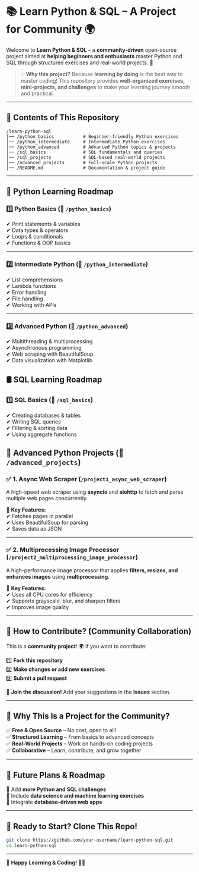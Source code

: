 
# **📚 Learn Python & SQL – A Project for Community 🌍**  

Welcome to **Learn Python & SQL** – a **community-driven** open-source project aimed at **helping beginners and enthusiasts** master Python and SQL through structured exercises and real-world projects. 🚀  

> 💡 **Why this project?** Because **learning by doing** is the best way to master coding! This repository provides **well-organized exercises, mini-projects, and challenges** to make your learning journey smooth and practical.  

---

## **📖 Contents of This Repository**  

```
/learn-python-sql
│── /python_basics           # Beginner-friendly Python exercises
│── /python_intermediate     # Intermediate Python exercises
│── /python_advanced         # Advanced Python topics & projects
│── /sql_basics              # SQL fundamentals and queries
│── /sql_projects            # SQL-based real-world projects
│── /advanced_projects       # Full-scale Python projects
│── /README.md               # Documentation & project guide
```

---

## **🐍 Python Learning Roadmap**  

### **1️⃣ Python Basics (📂 `/python_basics`)**  
✔ Print statements & variables  
✔ Data types & operators  
✔ Loops & conditionals  
✔ Functions & OOP basics  



---

### **2️⃣ Intermediate Python (📂 `/python_intermediate`)**  
✔ List comprehensions  
✔ Lambda functions  
✔ Error handling  
✔ File handling  
✔ Working with APIs  


---

### **3️⃣ Advanced Python (📂 `/python_advanced`)**  
✔ Multithreading & multiprocessing  
✔ Asynchronous programming  
✔ Web scraping with BeautifulSoup  
✔ Data visualization with Matplotlib  



## **🛢️ SQL Learning Roadmap**  

### **1️⃣ SQL Basics (📂 `/sql_basics`)**  
✔ Creating databases & tables  
✔ Writing SQL queries  
✔ Filtering & sorting data  
✔ Using aggregate functions  



## **🚀 Advanced Python Projects (📂 `/advanced_projects`)**  

### ✅ **1. Async Web Scraper (`/project1_async_web_scraper`)**  
A high-speed web scraper using **asyncio** and **aiohttp** to fetch and parse multiple web pages concurrently.  

📝 **Key Features:**  
✔ Fetches pages in parallel  
✔ Uses BeautifulSoup for parsing  
✔ Saves data as JSON  

---

### ✅ **2. Multiprocessing Image Processor (`/project2_multiprocessing_image_processor`)**  
A high-performance image processor that applies **filters, resizes, and enhances images** using **multiprocessing**.  

📝 **Key Features:**  
✔ Uses all CPU cores for efficiency  
✔ Supports grayscale, blur, and sharpen filters  
✔ Improves image quality  

---

## **🤝 How to Contribute? (Community Collaboration)**  

This is a **community project**! 🌍 If you want to contribute:  

1️⃣ **Fork this repository**  
2️⃣ **Make changes or add new exercises**  
3️⃣ **Submit a pull request**  

🔗 **Join the discussion!** Add your suggestions in the **Issues** section.  

---

## **📌 Why This Is a Project for the Community?**  

✅ **Free & Open Source** – No cost, open to all!  
✅ **Structured Learning** – From basics to advanced concepts  
✅ **Real-World Projects** – Work on hands-on coding projects  
✅ **Collaborative** – Learn, contribute, and grow together  

---

## **🎯 Future Plans & Roadmap**  

📌 Add **more Python and SQL challenges**  
📌 Include **data science and machine learning exercises**  
📌 Integrate **database-driven web apps**  

---

## **🎉 Ready to Start? Clone This Repo!**  

```bash
git clone https://github.com/your-username/learn-python-sql.git
cd learn-python-sql
```

---

💙 **Happy Learning & Coding!** 🚀🔥  

